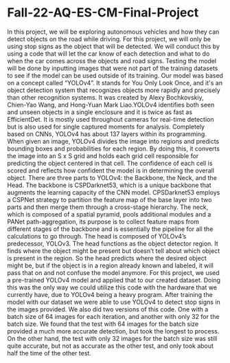 # Fall-22-AQ-ES-CM-Final-Project
In this project, we will be exploring autonomous vehicles and how they can detect objects on the road while driving. For this project, we will only be using stop signs as the object that will be detected. We will conduct this by using a code that will let the car know of each detection and what to do when the car comes across the objects and road signs. Testing the model will be done by inputting images that were not part of the training datasets to see if the model can be used outside of its training.
Our model was based on a concept called “YOLOv4”. It stands for You Only Look Once, and it's an object detection system that recognizes objects more rapidly and precisely than other recognition systems. It was created by Alexy Bochkovskiy, Chien-Yao Wang, and Hong-Yuan Mark Liao.YOLOv4 identifies both seen and unseen objects in a single enclosure and it is twice as fast as EfficientDet. It is mostly used throughout cameras for real-time detection but is also used for single captured moments for analysis. Completely based on CNNs, YOLOv4 has about 137 layers within its programming. 
When given an image, YOLOv4 divides the image into regions and predicts bounding boxes and probabilities for each region. By doing this, it converts the image into an S x S grid and holds each grid cell responsible for predicting the object centered in that cell. The confidence of each cell is scored and reflects how confident the model is in determining the overall object. 
There are three parts to YOLOv4: the Backbone, the Neck, and the Head. The backbone is CSPDarknet53, which is a unique backbone that augments the learning capacity of the CNN model. CPSDarknet53 employs a CSPNet strategy to partition the feature map of the base layer into two parts and then merge them through a cross-stage hierarchy. The neck, which is composed of a spatial pyramid, pools additional modules and a PANet path-aggregation, its purpose is to collect feature maps from different stages of the backbone and is essentially the pipeline for all the calculations to go through. The head is composed of YOLOv4’s predecessor, YOLOv3. The head functions as the object detector region. It finds where the object might be present but doesn’t tell about which object is present in the region. So the head predicts where the desired object might be, but if the object is in a region already known and labeled, it will pass that on and not confuse the model anymore. 
For this project, we used a pre-trained YOLOv4 model and applied that to our created dataset. Doing this was the only way we could utilize this code with the hardware that we currently have, due to YOLOv4 being a heavy program. After training the model with our dataset we were able to use YOLOv4 to detect stop signs in the images provided. We also did two versions of this code. One with a batch size of 64 images for each iteration, and another with only 32 for the batch size. We found that the test with 64 images for the batch size provided a much more accurate detection, but took the longest to process. On the other hand, the test with only 32 images for the batch size was still quite accurate, but not as accurate as the other test, and only took about half the time of the other test. 
